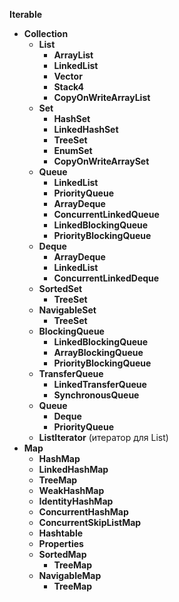 **Iterable**
- **Collection**
    - **List**
        - **ArrayList**
        - **LinkedList**
        - **Vector**
        - **Stack4**
        - **CopyOnWriteArrayList**
    - **Set**
        - **HashSet**
        - **LinkedHashSet**
        - **TreeSet**
        - **EnumSet**
        - **CopyOnWriteArraySet**
    - **Queue**
        - **LinkedList**
        - **PriorityQueue**
        - **ArrayDeque**
        - **ConcurrentLinkedQueue**
        - **LinkedBlockingQueue**
        - **PriorityBlockingQueue**
    - **Deque**
        - **ArrayDeque**
        - **LinkedList**
        - **ConcurrentLinkedDeque**
    - **SortedSet**
        - **TreeSet**
    - **NavigableSet**
        - **TreeSet**
    - **BlockingQueue**
        - **LinkedBlockingQueue**
        - **ArrayBlockingQueue**
        - **PriorityBlockingQueue**
    - **TransferQueue**
        - **LinkedTransferQueue**
        - **SynchronousQueue**
    - **Queue**
        - **Deque**
        - **PriorityQueue**
    - **ListIterator** (итератор для List)
- **Map**
    - **HashMap**
    - **LinkedHashMap**
    - **TreeMap**
    - **WeakHashMap**
    - **IdentityHashMap**
    - **ConcurrentHashMap**
    - **ConcurrentSkipListMap**
    - **Hashtable**
    - **Properties**
    - **SortedMap**
        - **TreeMap**
    - **NavigableMap**
        - **TreeMap**

